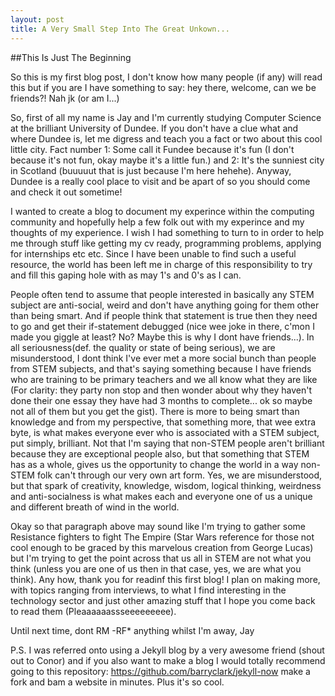 ```yaml
---
layout: post
title: A Very Small Step Into The Great Unkown...
---
```

##This Is Just The Beginning

So this is my first blog post, I don't know how many people (if any) will read this but if you are I have something to say: hey there, welcome, can we be friends?! Nah jk (or am I...)

So, first of all my name is Jay and I'm currently studying Computer Science at the brilliant University of Dundee. If you don't have a clue what and where Dundee is, let me digress and teach you a fact or two about this cool little city. Fact number 1: Some call it Fundee because it's fun (I don't because it's not fun, okay maybe it's a little fun.) and 2: It's the sunniest city in Scotland (buuuuut that is just because I'm here hehehe). Anyway, Dundee is a really cool place to visit and be apart of so you should come and check it out sometime!

I wanted to create a blog to document my experince within the computing community and hopefully help a few folk out with my experince and my thoughts of my experience. I wish I had something to turn to in order to help me through stuff like getting my cv ready, programming problems, applying for internships etc etc. Since I have been unable to find such a useful resource, the world has been left me in charge of this responsibility to try and fill this gaping hole with as may 1's and 0's as I can. 

People often tend to assume that people interested in basically any STEM subject are anti-social, weird and don't have anything going for them other than being smart. And if people think that statement is true then they need to go and get their if-statement debugged (nice wee joke in there, c'mon I made you giggle at least? No? Maybe this is why I dont have friends...). In all seriousness(def. the quality or state of being serious), we are misunderstood, I dont think I've ever met a more social bunch than people from STEM subjects, and that's saying something because I have friends who are training to be primary teachers and we all know what they are like (For clarity: they party non stop and then wonder about why they haven't done their one essay they have had 3 months to complete... ok so maybe not all of them but you get the gist). There is more to being smart than knowledge and from my perspective, that something more, that wee extra byte, is what makes everyone ever who is associated with a STEM subject, put simply, brilliant. Not that I'm saying that non-STEM people aren't brilliant because they are exceptional people also, but that something that STEM has as a whole, gives us the opportunity to change the world in a way non-STEM folk can't through our very own art form. Yes, we are misunderstood, but that spark of creativity, knowledge, wisdom, logical thinking, weirdness and anti-socialness is what makes each and everyone one of us a unique and different breath of wind in the world. 

Okay so that paragraph above may sound like I'm trying to gather some Resistance fighters to fight The Empire (Star Wars reference for those not cool enough to be graced by this marvelous creation from George Lucas) but I'm trying to get the point across that us all in STEM are not what you think (unless you are one of us then in that case, yes, we are what you think). Any how, thank you for readinf this first blog! I plan on making more, with topics ranging from interviews, to what I find interesting in the technology sector and just other amazing stuff that I hope you come back to read them (Pleaaaaaassseeeeeeeee). 

Until next time,
dont RM -RF* anything whilst I'm away, 
Jay 

P.S. I was referred onto using a Jekyll blog by a very awesome friend (shout out to Conor) and if you also want to make a blog I would totally recommend going to this repository: https://github.com/barryclark/jekyll-now make a fork and bam a website in minutes. Plus it's so cool. 
